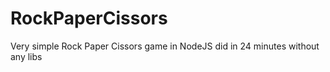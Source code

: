 # RockPaperCissors
Very simple Rock Paper Cissors game in NodeJS did in 24 minutes without any libs
